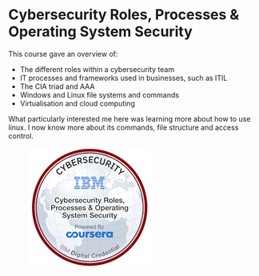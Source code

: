 # Cybersecurity Roles, Processes & Operating System Security

This course gave an overview of:

* The different roles within a cybersecurity team
* IT processes and frameworks used in businesses, such as ITIL
* The CIA triad and AAA
* Windows and Linux file systems and commands
* Virtualisation and cloud computing

What particularly interested me here was learning more about how to use linux. I now know more about its commands, file structure and access control.



<figure><img src="../.gitbook/assets/cybersecurity-roles-processes-operating-system-security.png" alt=""><figcaption></figcaption></figure>
